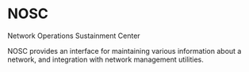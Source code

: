 # NOSC
Network Operations Sustainment Center

NOSC provides an interface for maintaining various information about a network, and integration with network management utilities.
